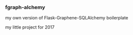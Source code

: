 ### fgraph-alchemy

my own version of Flask-Graphene-SQLAlchemy boilerplate

my little project for 2017
